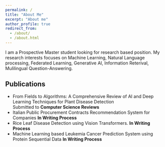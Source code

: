 ```yaml
---
permalink: /
title: "About Me"
excerpt: "About me"
author_profile: true
redirect_from: 
  - /about/
  - /about.html
---
```


I am a Prospective Master student looking for research based position. My research interests focuses on Machine Learning, Natural Language processing, Federated Learning, Generative AI, Information Reterival, Mulilingual Question-Answering.

## Publications

- From Fields to Algorithms: A Comprehensive Review of AI and Deep Learning Techniques for Plant Disease Detection                 
  Submitted to **Computer Science Reviews**
- Italian Public Procurement Contracts Recommendation System for Companies **In Writing Process**
- Rice Leaf Disease Detection using Vision Transformers. **In Writing Process**
- Machine Learning based Leukemia Cancer Prediction System using Protein Sequential Data **In Writing Process**
